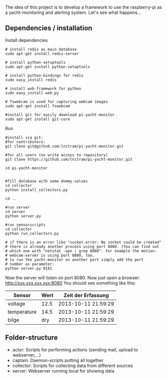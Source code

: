 The idea of this project is to develop a framework to use the raspberry-pi as a yacht-monitoring and alerting system. Let's see what happens...

Dependencies / installation
---------------------------

Install dependencies
```
# install redis as main database
sudo apt-get install redis-server

# install python-setuptools
sudo apt-get install python-setuptools

# install python-bindings for redis
sudo easy_install redis

# install web-framework for python
sudo easy_install web.py

# fswebcam is used for capturing webcam images
sudo apt-get install fswebcam

#install git for easily download pi-yacht-monitor
sudo apt-get install git-core
```

Run
```
#install via git:
#for contributers:
git clone git@github.com:lnitram/pi-yacht-monitor.git

#for all users (no write access to repository)
git clone https://github.com/lnitram/pi-yacht-monitor.git

cd pi-yacht-monitor


#fill database with some dummy-values
cd collector
python install_collectors.py
 
cd ..

#run server
cd server
python server.py

#run sensorscripts
cd collector
python run_collectors.py

# if there is an error like "socket.error: No socket could be created"
# there is already another process using port 8080. (You can find out
# which one with "netstat -apn | grep 8080". For example the motion-
# webcam-server is using port 8080, too.
# to run the yacht-monitor on another port simply add the port
# number as parameter:
python server.py 8181
```
Now the server will listen on port 8080. 
Now just open a browser: http://xxx.xxx.xxx.xxx:8080
You should see something like this:

|Sensor|Wert|Zeit der Erfassung|
|---|---|---|
|voltage|12.5|2013-10-11 21:59:29|
|temperature|14.5|2013-10-11 21:59:29|
|bilge|dry|2013-10-11 21:59:29|

Folder-structure
-----------------
- actor: Scripts for performing actions (sending mail, upload to webserver,...)
- captain: Daemon-scripts putting all together
- collector: Scripts for collecting data from different sources
- server: Webserver running local for showing data

